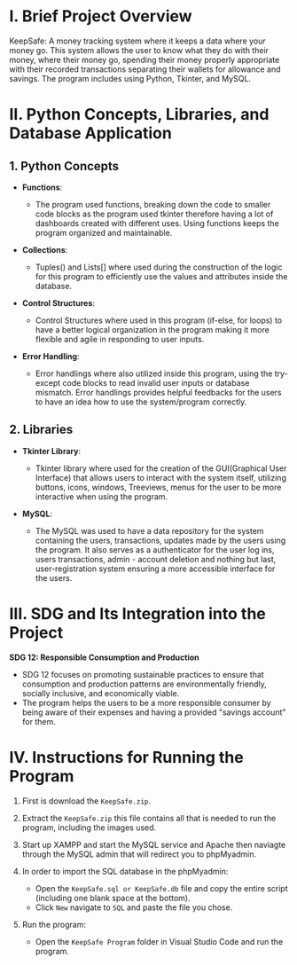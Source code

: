 # I. Brief Project Overview

KeepSafe: A money tracking system where it keeps a data where your money go. This system allows the user to know what they do with their money, where their money go, spending their money properly appropriate with their recorded transactions separating their wallets for allowance and savings. The program includes using Python, Tkinter, and MySQL.

# II. Python Concepts, Libraries, and Database Application
## 1. Python Concepts
  - **Functions**:
    - The program used functions, breaking down the code to smaller code blocks as the program used tkinter therefore having a lot of dashboards created with different uses. Using functions keeps the program organized and maintainable.
      
  - **Collections**:
    - Tuples() and Lists[] where used during the construction of the logic for this program to efficiently use the values and attributes inside the database.
      
  - **Control Structures**:
    - Control Structures where used in this program (if-else, for loops) to have a better logical organization in the program making it more flexible and agile in responding to user inputs.
      
  - **Error Handling**:
    - Error handlings where also utilized inside this program, using the try-except code blocks to read invalid user inputs or database mismatch. Error handlings provides helpful feedbacks for the users to have an idea how to use the system/program correctly.
      
## 2. Libraries
  - **Tkinter Library**:
    - Tkinter library where used for the creation of the GUI(Graphical User Interface) that allows users to interact with the system itself, utilizing buttons, icons, windows, Treeviews, menus for the user to be more interactive when using the program.
      
  - **MySQL**:
    - The MySQL was used to have a data repository for the system containing the users, transactions, updates made by the users using the program. It also serves as a authenticator for the user log ins, users transactions, admin - account deletion and nothing but last, user-registration system ensuring a more accessible interface for the users.

# III. SDG and Its Integration into the Project

  **SDG 12: Responsible Consumption and Production**
   -  SDG 12 focuses on promoting sustainable practices to ensure that consumption and production patterns are environmentally friendly, socially inclusive, and economically viable.
   -  The program helps the users to be a more responsible consumer by being aware of their expenses and having a provided "savings account" for them.

# IV. Instructions for Running the Program

 1. First is download the `KeepSafe.zip`.

2. Extract the `KeepSafe.zip` this file contains all that is needed to run the program, including the images used.
   
3. Start up XAMPP and start the MySQL service and Apache then naviagte through the MySQL admin that will redirect you to phpMyadmin.

4. In order to import the SQL database in the phpMyadmin:
    - Open the `KeepSafe.sql or KeepSafe.db` file and copy the entire script (including one blank space at the bottom).
    - Click `New` navigate to `SQL` and paste the file you chose.

5. Run the program:
    - Open the `KeepSafe Program` folder in Visual Studio Code and run the program.
